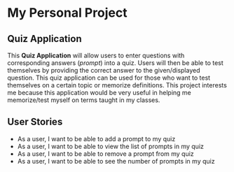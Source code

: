 # My Personal Project

## Quiz Application


This **Quiz Application** will allow users to enter questions with corresponding answers (*prompt*) into a quiz.
Users will then be able to test themselves by providing the correct answer to the given/displayed question. 
This quiz application can be used for those who want to test themselves on a certain topic or memorize definitions. 
This project interests me because this application would be very useful in helping me memorize/test myself 
on terms taught in my classes.

## User Stories

- As a user, I want to be able to add a prompt to my quiz
- As a user, I want to be able to view the list of prompts in my quiz
- As a user, I want to be able to remove a prompt from my quiz
- As a user, I want to be able to see the number of prompts in my quiz

  